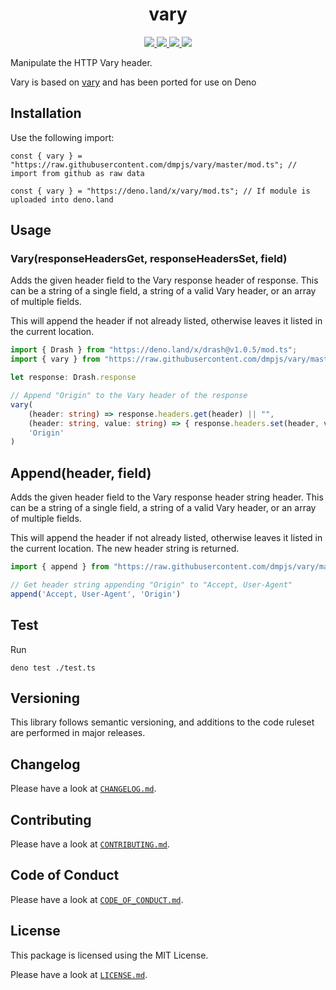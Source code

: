 <h1 align="center">vary</h1>
<p align="center">
    <a href="https://github.com/dmpjs/vary/releases">
        <img src="https://img.shields.io/github/release/dmpjs/vary.svg?color=bright_green&label=latest&style=flat-square">
    </a>
    <a href="https://github.com/dmpjs/vary/actions">
        <img src="https://img.shields.io/github/workflow/status/dmpjs/vary/master?label=ci&style=flat-square">
    </a>
    <a href="https://github.com/semantic-release/semantic-release">
        <img src="https://img.shields.io/badge/%20%20%F0%9F%93%A6%F0%9F%9A%80-semantic--release-e10079.svg?style=flat-square">
    </a>
    <a href="https://opensource.org/licenses/MIT">
        <img src="https://img.shields.io/badge/license-MIT-brightgreen.svg?style=flat-square">
    </a>
</p>

Manipulate the HTTP Vary header.

Vary is based on [vary](https://www.npmjs.com/package/vary) and has been ported for use on Deno

## Installation

Use the following import:

```
const { vary } = "https://raw.githubusercontent.com/dmpjs/vary/master/mod.ts"; // import from github as raw data

const { vary } = "https://deno.land/x/vary/mod.ts"; // If module is uploaded into deno.land
```

## Usage

### Vary(responseHeadersGet, responseHeadersSet, field)

Adds the given header field to the Vary response header of response. This can be a string of a single field, a string of a valid Vary header, or an array of multiple fields.

This will append the header if not already listed, otherwise leaves it listed in the current location.

```typescript
import { Drash } from "https://deno.land/x/drash@v1.0.5/mod.ts";
import { vary } from "https://raw.githubusercontent.com/dmpjs/vary/master/mod.ts";

let response: Drash.response

// Append "Origin" to the Vary header of the response
vary(
    (header: string) => response.headers.get(header) || "",
    (header: string, value: string) => { response.headers.set(header, value)},
    'Origin'
)
```

## Append(header, field)

Adds the given header field to the Vary response header string header. This can be a string of a single field, a string of a valid Vary header, or an array of multiple fields.

This will append the header if not already listed, otherwise leaves it listed in the current location. The new header string is returned.

```typescript
import { append } from "https://raw.githubusercontent.com/dmpjs/vary/master/mod.ts";

// Get header string appending "Origin" to "Accept, User-Agent"
append('Accept, User-Agent', 'Origin')
```

## Test

Run

```
deno test ./test.ts
```

## Versioning

This library follows semantic versioning, and additions to the code ruleset are performed in major releases.

## Changelog

Please have a look at [`CHANGELOG.md`](CHANGELOG.md).

## Contributing

Please have a look at [`CONTRIBUTING.md`](.github/CONTRIBUTING.md).

## Code of Conduct

Please have a look at [`CODE_OF_CONDUCT.md`](.github/CODE_OF_CONDUCT.md).

## License

This package is licensed using the MIT License.

Please have a look at [`LICENSE.md`](LICENSE.md).

